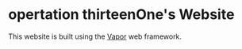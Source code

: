 # opertation thirteenOne's Website
This website is built using the [Vapor](https://github.com/vapor) web framework.
